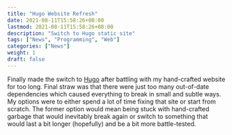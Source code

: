 ```yaml
---
title: "Hugo Website Refresh"
date: 2021-08-11T15:58:26+08:00
lastmod: 2021-08-11T15:58:26+08:00
description: "Switch to Hugo static site"
tags: ["News", "Programming", "Web"]
categories: ["News"]
weight: 1
draft: false
---
```


Finally made the switch to [Hugo](https://gohugo.io/) after battling with my hand-crafted website for too long. Final straw was that there were just too many out-of-date dependencies which caused everything to break in small and subtle ways. My options were to either spend a lot of time fixing that site or start from scratch. The former option would mean being stuck with hand-crafted garbage that would inevitably break again or switch to something that would last a bit longer (hopefully) and be a bit more battle-tested.
